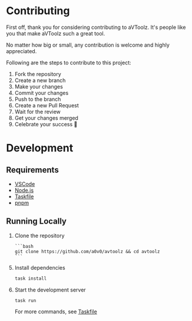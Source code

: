 # Contributing

First off, thank you for considering contributing to aVToolz. It's people like you that make aVToolz such a great tool.

No matter how big or small, any contribution is welcome and highly appreciated.

Following are the steps to contribute to this project:

1. Fork the repository
2. Create a new branch
3. Make your changes
4. Commit your changes
5. Push to the branch
6. Create a new Pull Request
7. Wait for the review
8. Get your changes merged
9. Celebrate your success 🎉

# Development

## Requirements

<!-- - [Docker](https://www.docker.com/) -->

- [VSCode](https://code.visualstudio.com/)
- [Node.js](https://nodejs.org/en/)
- [Taskfile](https://taskfile.dev/#/installation)
- [pnpm](https://pnpm.io/)

## Running Locally

1.  Clone the repository

        ```bash
        git clone https://github.com/a0v0/avtoolz && cd avtoolz
        ```

<!-- 2. Install this VSCode extension: [Remote - Containers](https://marketplace.visualstudio.com/items?itemName=ms-vscode-remote.remote-containers)
2.  Press `F1` and select `Dev Container: Open Folder in Container`
3.  Wait for the development container to build
4.  Press `F5` or run `task dev` in the terminal to start the development server. -->

5.  Install dependencies

    ```bash
    task install
    ```

6.  Start the development server

    ```
    task run
    ```

    For more commands, see [Taskfile](./Taskfile.yml)
